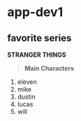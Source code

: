 # app-dev1

## favorite series

**STRANGER THINGS**
> **Main Characters**

1. eleven
2. mike
3. dustin
4. lucas
5. will

